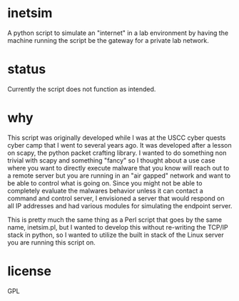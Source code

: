 # inetsim
A python script to simulate an "internet" in a lab environment by having the machine running the script be the gateway for a private lab network.

# status
Currently the script does not function as intended.

# why
This script was originally developed while I was at the USCC cyber quests cyber camp that I went to several years ago. It was developed after a lesson on scapy, the python packet crafting library. I wanted to do something non trivial with scapy and something "fancy" so I thought about a use case where you want to directly execute malware that you know will reach out to a remote server but you are running in an "air gapped" network and want to be able to control what is going on. Since you might not be able to completely evaluate the malwares behavior unless it can contact a command and control server, I envisioned a server that would respond on all IP addresses and had various modules for simulating the endpoint server. 

This is pretty much the same thing as a Perl script that goes by the same name, inetsim.pl, but I wanted to develop this without re-writing the TCP/IP stack in python, so I wanted to utilize the built in stack of the Linux server you are running this script on. 

# license
GPL
